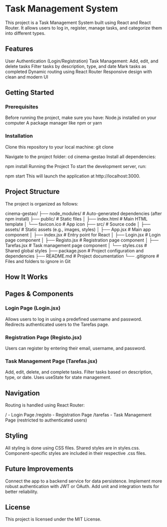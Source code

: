 # Task Management System
This project is a Task Management System built using React and React Router. It allows users to log in, register, manage tasks, and categorize them into different types.

## Features

User Authentication (Login/Registration)
Task Management:
Add, edit, and delete tasks
Filter tasks by description, type, and date
Mark tasks as completed
Dynamic routing using React Router
Responsive design with clean and modern UI

## Getting Started
### Prerequisites

Before running the project, make sure you have:
Node.js installed on your computer
A package manager like npm or yarn

### Installation

Clone this repository to your local machine:
git clone <repository-url>

Navigate to the project folder:
cd cinema-gestao
Install all dependencies:

npm install
Running the Project
To start the development server, run:

npm start
This will launch the application at http://localhost:3000.

## Project Structure

The project is organized as follows:

cinema-gestao/
├── node_modules/          # Auto-generated dependencies (after npm install)
├── public/                # Static files
│   ├── index.html         # Main HTML template
│   └── favicon.ico        # App icon
├── src/                   # Source code
│   ├── assets/            # Static assets (e.g., images, styles)
│   ├── App.jsx            # Main app component
│   ├── index.jsx          # Entry point for React
│   ├── Login.jsx          # Login page component
│   ├── Registo.jsx        # Registration page component
│   ├── Tarefas.jsx        # Task management page component
│   └── styles.css         # Shared global styles
├── package.json           # Project configuration and dependencies
├── README.md              # Project documentation
└── .gitignore             # Files and folders to ignore in Git


## How It Works

## Pages & Components

### Login Page (Login.jsx)

Allows users to log in using a predefined username and password.
Redirects authenticated users to the Tarefas page.

### Registration Page (Registo.jsx)

Users can register by entering their email, username, and password.

### Task Management Page (Tarefas.jsx)

Add, edit, delete, and complete tasks.
Filter tasks based on description, type, or date.
Uses useState for state management.

## Navigation

Routing is handled using React Router:

/ - Login Page
/registo - Registration Page
/tarefas - Task Management Page (restricted to authenticated users)

## Styling

All styling is done using CSS files.
Shared styles are in styles.css.
Component-specific styles are included in their respective .css files.

## Future Improvements

Connect the app to a backend service for data persistence.
Implement more robust authentication with JWT or OAuth.
Add unit and integration tests for better reliability.

## License

This project is licensed under the MIT License.
